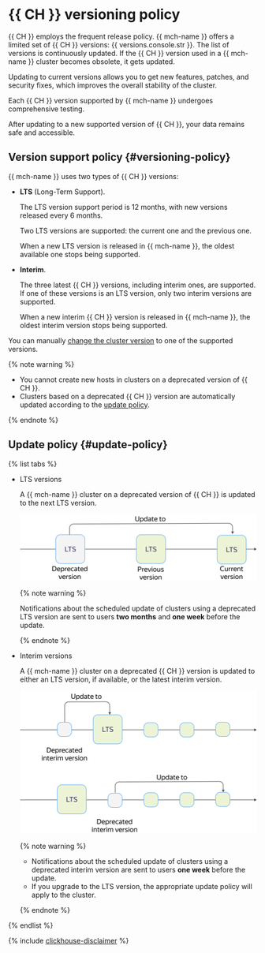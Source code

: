 # {{ CH }} versioning policy

{{ CH }} employs the frequent release policy. {{ mch-name }} offers a limited set of {{ CH }} versions: {{ versions.console.str }}. The list of versions is continuously updated. If the {{ CH }} version used in a {{ mch-name }} cluster becomes obsolete, it gets updated.

Updating to current versions allows you to get new features, patches, and security fixes, which improves the overall stability of the cluster.


Each {{ CH }} version supported by {{ mch-name }} undergoes comprehensive testing.

After updating to a new supported version of {{ CH }}, your data remains safe and accessible.


## Version support policy {#versioning-policy}

{{ mch-name }} uses two types of {{ CH }} versions:
- **LTS** (Long-Term Support).

   The LTS version support period is 12 months, with new versions released every 6 months.

   Two LTS versions are supported: the current one and the previous one.

   When a new LTS version is released in {{ mch-name }}, the oldest available one stops being supported.

- **Interim**.

   The three latest {{ CH }} versions, including interim ones, are supported. If one of these versions is an LTS version, only two interim versions are supported.

   When a new interim {{ CH }} version is released in {{ mch-name }}, the oldest interim version stops being supported.

You can manually [change the cluster version](../operations/cluster-version-update.md) to one of the supported versions.

{% note warning %}

* You cannot create new hosts in clusters on a deprecated version of {{ CH }}.
* Clusters based on a deprecated {{ CH }} version are automatically updated according to the [update policy](#update-policy).

{% endnote %}


## Update policy {#update-policy}

{% list tabs %}

- LTS versions

   A {{ mch-name }} cluster on a deprecated version of {{ CH }} is updated to the next LTS version.

   ![image](../../_assets/mdb/mch-update-policy-lts.svg)

   {% note warning %}

   Notifications about the scheduled update of clusters using a deprecated LTS version are sent to users **two months** and **one week** before the update.

   {% endnote %}

- Interim versions

   A {{ mch-name }} cluster on a deprecated {{ CH }} version is updated to either an LTS version, if available, or the latest interim version.

   ![image](../../_assets/mdb/mch-update-policy.svg)

   {% note warning %}

   * Notifications about the scheduled update of clusters using a deprecated interim version are sent to users **one week** before the update.
   * If you upgrade to the LTS version, the appropriate update policy will apply to the cluster.

   {% endnote %}

{% endlist %}

{% include [clickhouse-disclaimer](../../_includes/clickhouse-disclaimer.md) %}
